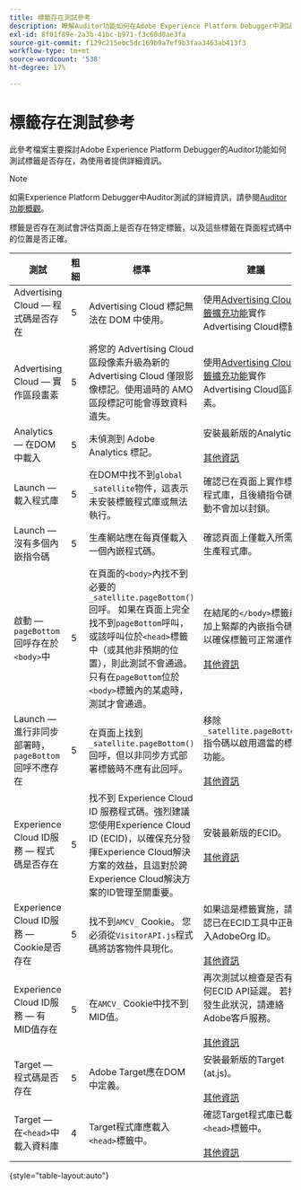 ```yaml
---
title: 標籤存在測試參考
description: 瞭解Auditor功能如何在Adobe Experience Platform Debugger中測試標籤是否存在。
exl-id: 8f01f89e-2a3b-41bc-b971-f3c60d0ae3fa
source-git-commit: f129c215ebc5dc169b9a7ef9b3faa3463ab413f3
workflow-type: tm+mt
source-wordcount: '538'
ht-degree: 17%

---
```


# 標籤存在測試參考

此參考檔案主要探討Adobe Experience Platform Debugger的Auditor功能如何測試標籤是否存在，為使用者提供詳細資訊。

>[!NOTE]
>
>如需Experience Platform Debugger中Auditor測試的詳細資訊，請參閱[Auditor功能概觀](./overview.md)。

標籤是否存在測試會評估頁面上是否存在特定標籤，以及這些標籤在頁面程式碼中的位置是否正確。

| 測試 | 粗細 | 標準 | 建議 |
| --- | --- | --- | --- |
| Advertising Cloud — 程式碼是否存在 | 5 | Advertising Cloud 標記無法在 DOM 中使用。 | 使用[Advertising Cloud標籤擴充功能](../../destinations/catalog/advertising/adobe-advertising-cloud.md)實作Advertising Cloud標籤。 |
| Advertising Cloud — 實作區段畫素 | 5 | 將您的 Advertising Cloud 區段像素升級為新的 Advertising Cloud 僅限影像標記。使用過時的 AMO 區段標記可能會導致資料遺失。 | 使用[Advertising Cloud標籤擴充功能](../../destinations/catalog/advertising/adobe-advertising-cloud.md)實作Advertising Cloud區段畫素。 |
| Analytics — 在DOM中載入 | 5 | 未偵測到 Adobe Analytics 標記。 | 安裝最新版的Analytics。 <br><br>[其他資訊](https://experienceleague.adobe.com/docs/analytics/implementation/home.html) |
| Launch — 載入程式庫 | 5 | 在DOM中找不到`global _satellite`物件，這表示未安裝標籤程式庫或無法執行。 | 確認已在頁面上實作標籤程式庫，且後續指令碼活動不會加以封鎖。 |
| Launch — 沒有多個內嵌指令碼 | 5 | 生產網站應在每頁僅載入一個內嵌程式碼。 | 確認頁面上僅載入所需的生產程式庫。 |
| 啟動 — `pageBottom`回呼存在於`<body>`中 | 5 | 在頁面的`<body>`內找不到必要的`_satellite.pageBottom()`回呼。 如果在頁面上完全找不到`pageBottom`呼叫，或該呼叫位於`<head>`標籤中（或其他非預期的位置），則此測試不會通過。 只有在`pageBottom`位於`<body>`標籤內的某處時，測試才會通過。 | 在結尾的`</body>`標籤前面加上緊鄰的內嵌指令碼，以確保標籤可正常運作。<br><br>[其他資訊](../../tags/ui/client-side/asynchronous-deployment.md) |
| Launch — 進行非同步部署時，`pageBottom`回呼不應存在 | 5 | 在頁面上找到`_satellite.pageBottom()`回呼，但以非同步方式部署標籤時不應有此回呼。 | 移除`_satellite.pageBottom()`指令碼以啟用適當的標籤功能。 <br><br>[其他資訊](../../tags/ui/client-side/asynchronous-deployment.md) |
| Experience Cloud ID服務 — 程式碼是否存在 | 5 | 找不到 Experience Cloud ID 服務程式碼。強烈建議您使用Experience Cloud ID (ECID)，以確保充分發揮Experience Cloud解決方案的效益，且這對於跨Experience Cloud解決方案的ID管理至關重要。 | 安裝最新版的ECID。<br><br>[其他資訊](https://experienceleague.adobe.com/docs/id-service/using/intro/overview.html?lang=zh-Hant) |
| Experience Cloud ID服務 — Cookie是否存在 | 5 | 找不到`AMCV_` Cookie。 您必須從`VisitorAPI.js`程式碼將訪客物件具現化。 | 如果這是標籤實施，請確認已在ECID工具中正確輸入AdobeOrg ID。 <br><br>[其他資訊](https://experienceleague.adobe.com/docs/id-service/using/intro/cookies.html) |
| Experience Cloud ID服務 — 有MID值存在 | 5 | 在`AMCV_` Cookie中找不到MID值。 | 再次測試以檢查是否有任何ECID API延遲。 若持續發生此狀況，請連絡Adobe客戶服務。 <br><br>[其他資訊](https://experienceleague.adobe.com/docs/id-service/using/intro/cookies.html) |
| Target — 程式碼是否存在 | 5 | Adobe Target應在DOM中定義。 | 安裝最新版的Target (at.js)。 <br><br>[其他資訊](https://experienceleague.adobe.com/docs/target/using/implement-target/implementing-target.html) |
| Target — 在`<head>`中載入資料庫 | 4 | Target程式庫應載入`<head>`標籤中。 | 確認Target程式庫已載入`<head>`標籤中。 <br><br>[其他資訊](https://experienceleague.adobe.com/docs/target/using/implement-target/implementing-target.html) |

{style="table-layout:auto"}
